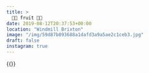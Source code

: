 ```yaml
---
title: >
  🍅🌿 fruit 🌿🍅
date: 2019-08-12T20:37:53+00:00
location: "Windmill Brixton"
image: "/img/59d87b893688a1dafd3a9a5ae2c1ceb3.jpg"
draft: false
instagram: true
---
```


{{<photo src="/img/59d87b893688a1dafd3a9a5ae2c1ceb3.jpg">}}

